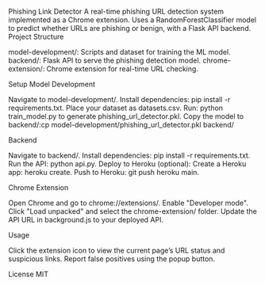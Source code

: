 Phishing Link Detector
A real-time phishing URL detection system implemented as a Chrome extension. Uses a RandomForestClassifier model to predict whether URLs are phishing or benign, with a Flask API backend.
Project Structure

model-development/: Scripts and dataset for training the ML model.
backend/: Flask API to serve the phishing detection model.
chrome-extension/: Chrome extension for real-time URL checking.

Setup
Model Development

Navigate to model-development/.
Install dependencies: pip install -r requirements.txt.
Place your dataset as datasets.csv.
Run: python train_model.py to generate phishing_url_detector.pkl.
Copy the model to backend/:cp model-development/phishing_url_detector.pkl backend/



Backend

Navigate to backend/.
Install dependencies: pip install -r requirements.txt.
Run the API: python api.py.
Deploy to Heroku (optional):
Create a Heroku app: heroku create.
Push to Heroku: git push heroku main.



Chrome Extension

Open Chrome and go to chrome://extensions/.
Enable "Developer mode".
Click "Load unpacked" and select the chrome-extension/ folder.
Update the API URL in background.js to your deployed API.

Usage

Click the extension icon to view the current page’s URL status and suspicious links.
Report false positives using the popup button.

License
MIT
